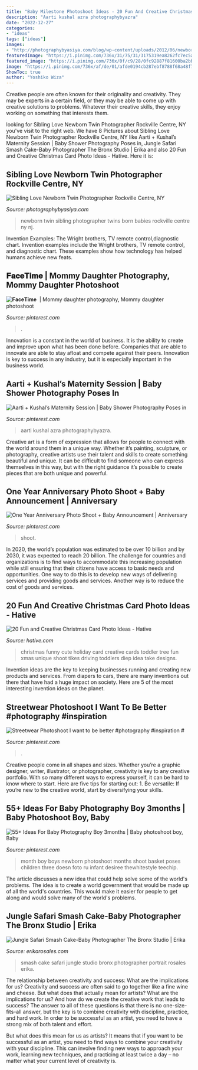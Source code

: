 ```yaml
---
title: "Baby Milestone Photoshoot Ideas - 20 Fun And Creative Christmas Card Photo Ideas"
description: "Aarti kushal azra photographybyazra"
date: "2022-12-27"
categories:
- "ideas"
tags: ["ideas"]
images:
- "http://photographybyasiya.com/blog/wp-content/uploads/2012/06/newborn-twin-photographer-nj-005.jpg"
featuredImage: "https://i.pinimg.com/736x/31/75/31/3175319ea8262fc7ec5a67ebc896565e.jpg"
featured_image: "https://i.pinimg.com/736x/0f/c9/28/0fc92887f81600ba2bbd4702fa5909bf.jpg"
image: "https://i.pinimg.com/736x/af/de/01/afde0194cb287ebf8788f68a48f79edc.jpg"
ShowToc: true
author: "Yoshiko Wiza"
---
```



Creative people are often known for their originality and creativity. They may be experts in a certain field, or they may be able to come up with creative solutions to problems. Whatever their creative skills, they enjoy working on something that interests them.

	

		
looking for Sibling Love Newborn Twin Photographer Rockville Centre, NY you've visit to the right web. We have 8 Pictures about Sibling Love Newborn Twin Photographer Rockville Centre, NY like Aarti + Kushal’s Maternity Session | Baby Shower Photography Poses in, Jungle Safari Smash Cake-Baby Photographer The Bronx Studio | Erika and also 20 Fun and Creative Christmas Card Photo Ideas - Hative. Here it is:
		
    
## Sibling Love Newborn Twin Photographer Rockville Centre, NY

<img loading=lazy src="http://photographybyasiya.com/blog/wp-content/uploads/2012/06/newborn-twin-photographer-nj-005.jpg" onerror="this.onerror=null;this.src='https://tse4.mm.bing.net/th?id=OIP.3Ozu17hP1rCi7mFvVahNoAHaFS&amp;pid=15.1';" alt="Sibling Love Newborn Twin Photographer Rockville Centre, NY">

_Source: photographybyasiya.com_

>newborn twin sibling photographer twins born babies rockville centre ny nj. 

	

Invention Examples: The Wright brothers, TV remote control,diagnostic chart.
Invention examples include the Wright brothers, TV remote control, and diagnostic chart. These examples show how technology has helped humans achieve new feats.

    
## 𝐅𝐚𝐜𝐞𝐓𝐢𝐦𝐞 ️ | Mommy Daughter Photography, Mommy Daughter Photoshoot

<img loading=lazy src="https://i.pinimg.com/736x/31/75/31/3175319ea8262fc7ec5a67ebc896565e.jpg" onerror="this.onerror=null;this.src='https://tse3.mm.bing.net/th?id=OIP.Q5lNAkZLJu_6nvueSDwGZAHaKK&amp;pid=15.1';" alt="𝐅𝐚𝐜𝐞𝐓𝐢𝐦𝐞 ️ | Mommy daughter photography, Mommy daughter photoshoot">

_Source: pinterest.com_

>. 

	

Innovation is a constant in the world of business. It is the ability to create and improve upon what has been done before. Companies that are able to innovate are able to stay afloat and compete against their peers. Innovation is key to success in any industry, but it is especially important in the business world.

    
## Aarti + Kushal’s Maternity Session | Baby Shower Photography Poses In

<img loading=lazy src="https://i.pinimg.com/736x/0f/c9/28/0fc92887f81600ba2bbd4702fa5909bf.jpg" onerror="this.onerror=null;this.src='https://tse2.mm.bing.net/th?id=OIP.8UiLqZ_cYDxxl43l66DX1AHaLF&amp;pid=15.1';" alt="Aarti + Kushal’s Maternity Session | Baby Shower Photography Poses in">

_Source: pinterest.com_

>aarti kushal azra photographybyazra. 

	

Creative art is a form of expression that allows for people to connect with the world around them in a unique way. Whether it’s painting, sculpture, or photography, creative artists use their talent and skills to create something beautiful and unique. It can be difficult to find someone who can express themselves in this way, but with the right guidance it’s possible to create pieces that are both unique and powerful.

    
## One Year Anniversary Photo Shoot + Baby Announcement | Anniversary

<img loading=lazy src="https://i.pinimg.com/736x/7f/b5/7d/7fb57dbb20f1b2fb63e4bc102d4a3d38.jpg" onerror="this.onerror=null;this.src='https://tse4.mm.bing.net/th?id=OIP.Xa-rhDvI0xVA1RMlDPr6ngHaLF&amp;pid=15.1';" alt="One Year Anniversary Photo Shoot + Baby Announcement | Anniversary">

_Source: pinterest.com_

>shoot. 

	

In 2020, the world’s population was estimated to be over 10 billion and by 2030, it was expected to reach 20 billion. The challenge for countries and organizations is to find ways to accommodate this increasing population while still ensuring that their citizens have access to basic needs and opportunities. One way to do this is to develop new ways of delivering services and providing goods and services. Another way is to reduce the cost of goods and services.

    
## 20 Fun And Creative Christmas Card Photo Ideas - Hative

<img loading=lazy src="https://hative.com/wp-content/uploads/2014/11/christmas-card-photo-ideas/19-christmas-card-photo-ideas.jpg" onerror="this.onerror=null;this.src='https://tse3.mm.bing.net/th?id=OIP.oRaY5QY4AGzTNCpJzST8AQHaKD&amp;pid=15.1';" alt="20 Fun and Creative Christmas Card Photo Ideas - Hative">

_Source: hative.com_

>christmas funny cute holiday card creative cards toddler tree fun xmas unique shoot tikes driving toddlers diep idea take designs. 

	

Invention ideas are the key to keeping businesses running and creating new products and services. From diapers to cars, there are many inventions out there that have had a huge impact on society. Here are 5 of the most interesting invention ideas on the planet.

    
## Streetwear Photoshoot I Want To Be Better #photography #inspiration #

<img loading=lazy src="https://i.pinimg.com/736x/af/de/01/afde0194cb287ebf8788f68a48f79edc.jpg" onerror="this.onerror=null;this.src='https://tse4.mm.bing.net/th?id=OIP.i0p7xXQHWpiMD0mrf6LCSQHaLD&amp;pid=15.1';" alt="Streetwear Photoshoot I want to be better #photography #inspiration #">

_Source: pinterest.com_

>. 

	

Creative people come in all shapes and sizes. Whether you’re a graphic designer, writer, illustrator, or photographer, creativity is key to any creative portfolio. With so many different ways to express yourself, it can be hard to know where to start. Here are five tips for starting out: 1. Be versatile: If you’re new to the creative world, start by diversifying your skills.

    
## 55+ Ideas For Baby Photography Boy 3months | Baby Photoshoot Boy, Baby

<img loading=lazy src="https://i.pinimg.com/736x/d4/94/02/d49402532921353acf4f924e6f79040c.jpg" onerror="this.onerror=null;this.src='https://tse3.mm.bing.net/th?id=OIP.fCyKYj9ZSGDYBr_yiDe5lgAAAA&amp;pid=15.1';" alt="55+ Ideas For Baby Photography Boy 3months | Baby photoshoot boy, Baby">

_Source: pinterest.com_

>month boy boys newborn photoshoot months shoot basket poses children three doesn foto ru infant desiree thewhitestyle teechip. 

	

The article discusses a new idea that could help solve some of the world's problems. The idea is to create a world government that would be made up of all the world's countries. This would make it easier for people to get along and would solve many of the world's problems.

    
## Jungle Safari Smash Cake-Baby Photographer The Bronx Studio | Erika

<img loading=lazy src="https://www.erikarosales.com/wp-content/uploads/2018-09-27_0007-1600x1071.jpg" onerror="this.onerror=null;this.src='https://tse3.mm.bing.net/th?id=OIP.93L3kCYxFgExMu2Hyy6dSQHaE9&amp;pid=15.1';" alt="Jungle Safari Smash Cake-Baby Photographer The Bronx Studio | Erika">

_Source: erikarosales.com_

>smash cake safari jungle studio bronx photographer portrait rosales erika. 

	

The relationship between creativity and success: What are the implications for us?
Creativity and success are often said to go together like a fine wine and cheese. But what does that actually mean for artists? What are the implications for us? And how do we create the creative work that leads to success?
The answer to all of these questions is that there is no one-size-fits-all answer, but the key is to combine creativity with discipline, practice, and hard work. In order to be successful as an artist, you need to have a strong mix of both talent and effort.

But what does this mean for us as artists? It means that if you want to be successful as an artist, you need to find ways to combine your creativity with your discipline. This can involve finding new ways to approach your work, learning new techniques, and practicing at least twice a day – no matter what your current level of creativity is.

